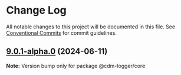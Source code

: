 # Change Log

All notable changes to this project will be documented in this file.
See [Conventional Commits](https://conventionalcommits.org) for commit guidelines.

## [9.0.1-alpha.0](https://github.com/cdmbase/cdm-logger/compare/v8.0.7...v9.0.1-alpha.0) (2024-06-11)

**Note:** Version bump only for package @cdm-logger/core
